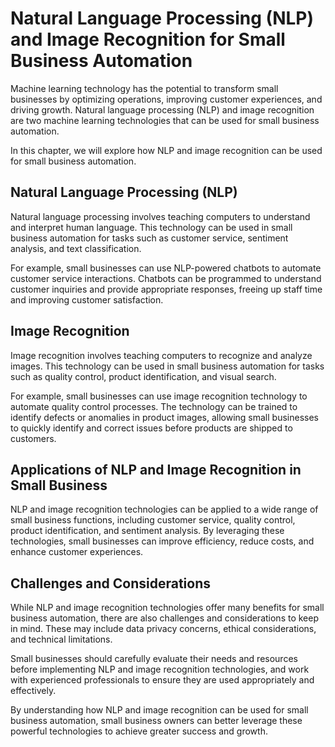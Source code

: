 Natural Language Processing (NLP) and Image Recognition for Small Business Automation
==============================================================================================================================================================

Machine learning technology has the potential to transform small businesses by optimizing operations, improving customer experiences, and driving growth. Natural language processing (NLP) and image recognition are two machine learning technologies that can be used for small business automation.

In this chapter, we will explore how NLP and image recognition can be used for small business automation.

Natural Language Processing (NLP)
---------------------------------

Natural language processing involves teaching computers to understand and interpret human language. This technology can be used in small business automation for tasks such as customer service, sentiment analysis, and text classification.

For example, small businesses can use NLP-powered chatbots to automate customer service interactions. Chatbots can be programmed to understand customer inquiries and provide appropriate responses, freeing up staff time and improving customer satisfaction.

Image Recognition
-----------------

Image recognition involves teaching computers to recognize and analyze images. This technology can be used in small business automation for tasks such as quality control, product identification, and visual search.

For example, small businesses can use image recognition technology to automate quality control processes. The technology can be trained to identify defects or anomalies in product images, allowing small businesses to quickly identify and correct issues before products are shipped to customers.

Applications of NLP and Image Recognition in Small Business
-----------------------------------------------------------

NLP and image recognition technologies can be applied to a wide range of small business functions, including customer service, quality control, product identification, and sentiment analysis. By leveraging these technologies, small businesses can improve efficiency, reduce costs, and enhance customer experiences.

Challenges and Considerations
-----------------------------

While NLP and image recognition technologies offer many benefits for small business automation, there are also challenges and considerations to keep in mind. These may include data privacy concerns, ethical considerations, and technical limitations.

Small businesses should carefully evaluate their needs and resources before implementing NLP and image recognition technologies, and work with experienced professionals to ensure they are used appropriately and effectively.

By understanding how NLP and image recognition can be used for small business automation, small business owners can better leverage these powerful technologies to achieve greater success and growth.
